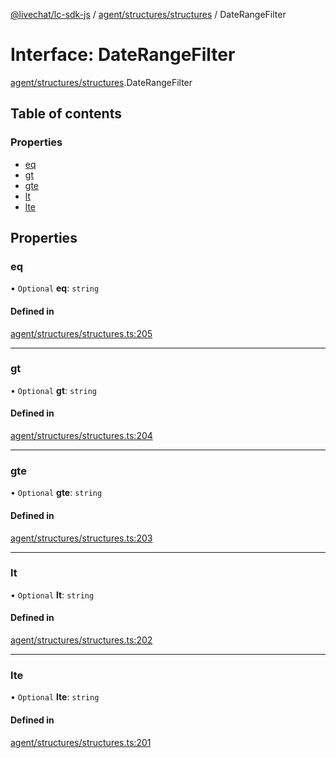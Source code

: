 [@livechat/lc-sdk-js](../README.md) / [agent/structures/structures](../modules/agent_structures_structures.md) / DateRangeFilter

# Interface: DateRangeFilter

[agent/structures/structures](../modules/agent_structures_structures.md).DateRangeFilter

## Table of contents

### Properties

- [eq](agent_structures_structures.DateRangeFilter.md#eq)
- [gt](agent_structures_structures.DateRangeFilter.md#gt)
- [gte](agent_structures_structures.DateRangeFilter.md#gte)
- [lt](agent_structures_structures.DateRangeFilter.md#lt)
- [lte](agent_structures_structures.DateRangeFilter.md#lte)

## Properties

### eq

• `Optional` **eq**: `string`

#### Defined in

[agent/structures/structures.ts:205](https://github.com/livechat/lc-sdk-js/blob/125a327/src/agent/structures/structures.ts#L205)

___

### gt

• `Optional` **gt**: `string`

#### Defined in

[agent/structures/structures.ts:204](https://github.com/livechat/lc-sdk-js/blob/125a327/src/agent/structures/structures.ts#L204)

___

### gte

• `Optional` **gte**: `string`

#### Defined in

[agent/structures/structures.ts:203](https://github.com/livechat/lc-sdk-js/blob/125a327/src/agent/structures/structures.ts#L203)

___

### lt

• `Optional` **lt**: `string`

#### Defined in

[agent/structures/structures.ts:202](https://github.com/livechat/lc-sdk-js/blob/125a327/src/agent/structures/structures.ts#L202)

___

### lte

• `Optional` **lte**: `string`

#### Defined in

[agent/structures/structures.ts:201](https://github.com/livechat/lc-sdk-js/blob/125a327/src/agent/structures/structures.ts#L201)
